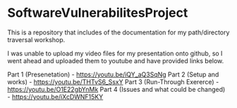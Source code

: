 # SoftwareVulnerabilitesProject
This is a repository that includes of the documentation for my path/directory traversal workshop. 

I was unable to upload my video files for my presentation onto github, 
so I went ahead and uploaded them to youtube and have provided links below. 

Part 1 (Presenetation) - https://youtu.be/iQY_aQ3SqNg
Part 2 (Setup and works) - https://youtu.be/THTvS6_SsxY
Part 3 (Run-Through Exererce) - https://youtu.be/O1E22gbYnMk
Part 4 (Issues and what could be changed) - https://youtu.be/iXcDWNF15KY
